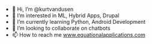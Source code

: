 - 👋 Hi, I’m @kurtvandusen
- 👀 I’m interested in ML, Hybrid Apps, Drupal
- 🌱 I’m currently learning Python, Android Development
- 💞️ I’m looking to collaborate on chatbots
- 📫 How to reach me www.equationalapplications.com

<!---
kurtvandusen/kurtvandusen is a ✨ special ✨ repository because its `README.md` (this file) appears on your GitHub profile.
You can click the Preview link to take a look at your changes.
--->

